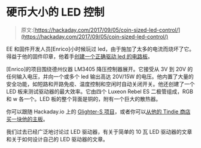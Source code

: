 # 硬币大小的 LED 控制

> 原文:[https://hackaday.com/2017/09/05/coin-sized-led-control/](https://hackaday.com/2017/09/05/coin-sized-led-control/)

EE 和固件开发人员[Enrico]小时候玩过 led，由于施加了太多的电流而烧坏了它。得益于他的固件印章，他着手[创建一个正确驱动 led 的电路板](https://enricosanino.wordpress.com/2016/06/14/tiny-robust-low-cost-fail-safe-led-driver-the-glighter-s-project/)。

[Enrico]的项目围绕德州仪器 LM3405 降压控制器展开。它接受从 3V 到 20V 的任何输入电压，并向一个或多个 led 输出高达 20V/15W 的电压。他内置了大量的安全功能，如短路和开路免疫、温度控制和空闲时自动关闭开关。他还创建了一个 LED 板来测试驱动器的最大效率。它由四个 Luxeon Rebel ES 二极管组成，RGB 和 w 各一个。LED 板的整个背面是铜的，附有一个巨大的散热器。

你可以跟随 Hackaday.io 上的 [Glighter-S 项目](https://hackaday.io/project/12245-glighter-s)，或者你可以[从他的 Tindie 商店买一块他的主板](https://www.tindie.com/products/thexeno/glighter-20w-tiny-led-driver/)。

我们过去已经广泛地讨论过 LED 驱动器，有关于简单的 10 瓦 LED 驱动器的文章和关于如何设计自己的 LED 驱动器的文章。